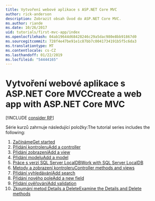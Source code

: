 ```yaml
---
title: Vytvoření webové aplikace s ASP.NET Core MVC
author: rick-anderson
description: Zobrazit obsah Úvod do ASP.NET Core MVC.
ms.author: riande
ms.date: 10/26/2017
uid: tutorials/first-mvc-app/index
ms.openlocfilehash: 04ab19644d68428246c29a5dac980e8bb91867d0
ms.sourcegitcommit: 728f4e47be91e1c87bb7c0041734191b5f5c6da3
ms.translationtype: MT
ms.contentlocale: cs-CZ
ms.lasthandoff: 01/22/2019
ms.locfileid: "54444165"
---
```

# <a name="create-a-web-app-with-aspnet-core-mvc"></a><span data-ttu-id="b6326-103">Vytvoření webové aplikace s ASP.NET Core MVC</span><span class="sxs-lookup"><span data-stu-id="b6326-103">Create a web app with ASP.NET Core MVC</span></span>

[!INCLUDE [consider RP](~/includes/razor.md)]

<span data-ttu-id="b6326-104">Série kurzů zahrnuje následující položky:</span><span class="sxs-lookup"><span data-stu-id="b6326-104">The tutorial series includes the following:</span></span>

1. [<span data-ttu-id="b6326-105">Začínáme</span><span class="sxs-lookup"><span data-stu-id="b6326-105">Get started</span></span>](start-mvc.md)
1. [<span data-ttu-id="b6326-106">Přidání kontroleru</span><span class="sxs-lookup"><span data-stu-id="b6326-106">Add a controller</span></span>](adding-controller.md)
1. [<span data-ttu-id="b6326-107">Přidání zobrazení</span><span class="sxs-lookup"><span data-stu-id="b6326-107">Add a view</span></span>](adding-view.md)
1. [<span data-ttu-id="b6326-108">Přidání modelu</span><span class="sxs-lookup"><span data-stu-id="b6326-108">Add a model</span></span>](adding-model.md)
1. [<span data-ttu-id="b6326-109">Práce s verzí SQL Server LocalDB</span><span class="sxs-lookup"><span data-stu-id="b6326-109">Work with SQL Server LocalDB</span></span>](working-with-sql.md)
1. [<span data-ttu-id="b6326-110">Metody a zobrazení kontroleru</span><span class="sxs-lookup"><span data-stu-id="b6326-110">Controller methods and views</span></span>](controller-methods-views.md)
1. [<span data-ttu-id="b6326-111">Přidání vyhledávání</span><span class="sxs-lookup"><span data-stu-id="b6326-111">Add search</span></span>](search.md)
1. [<span data-ttu-id="b6326-112">Přidání nového pole</span><span class="sxs-lookup"><span data-stu-id="b6326-112">Add a new field</span></span>](new-field.md)
1. [<span data-ttu-id="b6326-113">Přidání ověřování</span><span class="sxs-lookup"><span data-stu-id="b6326-113">Add validation</span></span>](validation.md)
1. [<span data-ttu-id="b6326-114">Zkoumání metod Details a Delete</span><span class="sxs-lookup"><span data-stu-id="b6326-114">Examine the Details and Delete methods</span></span>](details.md)
